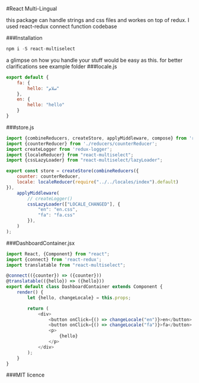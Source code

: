 #React Multi-Lingual

this package can handle strings and css files and workes on top of redux. 
I used react-redux connect function codebase

###Installation
```s
npm i -S react-multiselect
```

a glimpse on how you handle your stuff would be easy as this. 
for better clarifications see example folder 
###locale.js
```js
export default {
	fa: {
		hello: "سلام"
	},
	en: {
		hello: "hello"
	}
}
```

###store.js
```js
import {combineReducers, createStore, applyMiddleware, compose} from 'redux';
import {counterReducer} from './reducers/counterReducer';
import createLogger from 'redux-logger';
import {localeReducer} from "react-multiselect";
import {cssLazyLoader} from "react-multiselect/lazyLoader";

export const store = createStore(combineReducers({
	counter: counterReducer,
	locale: localeReducer(require("../../locales/index").default)
}), 
	applyMiddleware(
		// createLogger()
		cssLazyLoader(["LOCALE_CHANGED"], {
			"en": "en.css",
			"fa": "fa.css"
		}),
	)
);
```

###DashboardContainer.jsx
```js
import React, {Component} from "react";
import {connect} from 'react-redux';
import translatable from "react-multiselect";

@connect(({counter}) => ({counter}))
@translatable(({hello}) => ({hello}))
export default class DashboardContainer extends Component {
	render() {
		let {hello, changeLocale} = this.props;

		return (
			<div>
				<button onClick={() => changeLocale("en")}>en</button>
				<button onClick={() => changeLocale("fa")}>fa</button>
				<p>
					{hello}
				</p>
			</div>
		);
	}
}
```


###MIT licence
  
